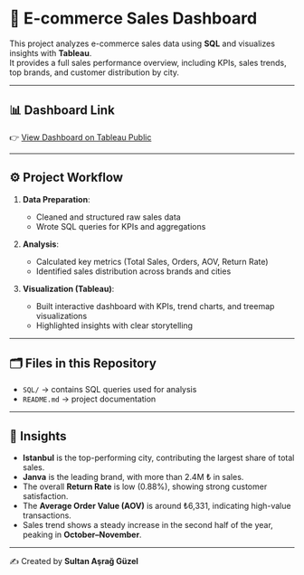 # 🛒 E-commerce Sales Dashboard

This project analyzes e-commerce sales data using **SQL** and visualizes insights with **Tableau**.  
It provides a full sales performance overview, including KPIs, sales trends, top brands, and customer distribution by city.

---

## 📊 Dashboard Link
👉 [View Dashboard on Tableau Public](https://public.tableau.com/app/profile/sultan.asrag.guzel/viz/E-commerceSalesPerformanceOverview/Dashboard1)

---

## ⚙️ Project Workflow
1. **Data Preparation**:  
   - Cleaned and structured raw sales data  
   - Wrote SQL queries for KPIs and aggregations  

2. **Analysis**:  
   - Calculated key metrics (Total Sales, Orders, AOV, Return Rate)  
   - Identified sales distribution across brands and cities  

3. **Visualization (Tableau)**:  
   - Built interactive dashboard with KPIs, trend charts, and treemap visualizations  
   - Highlighted insights with clear storytelling  

---

## 🗂️ Files in this Repository
- `SQL/` → contains SQL queries used for analysis  
- `README.md` → project documentation  

---

## 🚀 Insights
- **Istanbul** is the top-performing city, contributing the largest share of total sales.  
- **Janva** is the leading brand, with more than 2.4M ₺ in sales.  
- The overall **Return Rate** is low (0.88%), showing strong customer satisfaction.  
- The **Average Order Value (AOV)** is around ₺6,331, indicating high-value transactions.  
- Sales trend shows a steady increase in the second half of the year, peaking in **October–November**.  

---

✍️ Created by **Sultan Aşrağ Güzel**
